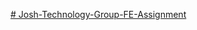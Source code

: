 [# Josh-Technology-Group-FE-Assignment](https://shinigami017.github.io/Josh-Technology-Group-FE-Assignment/)
